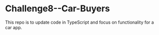 # Challenge8--Car-Buyers
This repo is to update code in TypeScript and focus on functionality for a car app.
